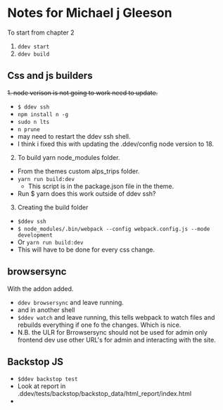 # Notes for Michael j Gleeson

To start from chapter 2

1. `ddev start`
2. `ddev build`
## Css and js builders

~~1. node verison is not going to work need to update.~~
* `$ ddev ssh `
* `npm install n -g `
* `sudo n lts `
*  `n prune`
* may need to restart the ddev ssh shell.
* I think i fixed this with updating the .ddev/config node version to 18.

2. To build yarn node_modules folder.
 - From the themes custom alps_trips folder.
 - `yarn run build:dev`
   - This script is in the package.json file in the theme.
 - Run $ yarn does this work outside of ddev ssh?

3. Creating the build folder
* `$ddev ssh`
* `$ node_modules/.bin/webpack --config webpack.config.js --mode development`
* Or `yarn run build:dev`
* This will have to be done for every css change.

## browsersync
With the addon added.
* `ddev browsersync` and leave running.
* and in another shell
* `$ddev watch` and leave running, this tells webpack to watch files and rebuilds everything if one fo the changes. Which is nice.
* N.B. the ULR for Brrowsersync should not be used for admin only frontend dev use other URL's for admin and interacting with the site.

## Backstop JS
* `$ddev backstop test`
* Look at report in .ddev/tests/backstop/backstop_data/html_report/index.html
*


